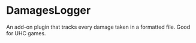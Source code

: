 # DamagesLogger
An add-on plugin that tracks every damage taken in a formatted file. Good for UHC games.
